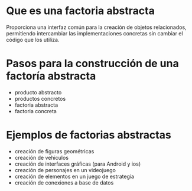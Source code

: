 # Que es una factoria abstracta

Proporciona una interfaz común para la creación de objetos relacionados, permitiendo intercambiar las implementaciones concretas sin cambiar el código que los utiliza.

# Pasos para la construcción de una factoría abstracta

- producto abstracto
- productos concretos
- factoria abstracta
- factoria concreta

# Ejemplos de factorias abstractas

- creación de figuras geométricas
- creación de vehiculos
- creación de interfaces gráficas (para Android y ios)
- creación de personajes en un videojuego
- creación de elementos en un juego de estrategía
- creación de conexiones a base de datos
